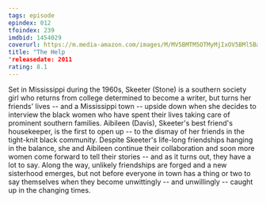 ```yaml
---
tags: episode
epindex: 012
tfoindex: 239
imdbid: 1454029
coverurl: https://m.media-amazon.com/images/M/MV5BMTM5OTMyMjIxOV5BMl5BanBnXkFtZTcwNzU4MjIwNQ@@._V1_SY300_CR0,0,202,300_.jpg
title: "The Help
"releasedate: 2011
rating: 8.1
---
```


Set in Mississippi during the 1960s, Skeeter (Stone) is a southern society girl who returns from college determined to become a writer, but turns her friends' lives -- and a Mississippi town -- upside down when she decides to interview the black women who have spent their lives taking care of prominent southern families. Aibileen (Davis), Skeeter's best friend's housekeeper, is the first to open up -- to the dismay of her friends in the tight-knit black community. Despite Skeeter's life-long friendships hanging in the balance, she and Aibileen continue their collaboration and soon more women come forward to tell their stories -- and as it turns out, they have a lot to say. Along the way, unlikely friendships are forged and a new sisterhood emerges, but not before everyone in town has a thing or two to say themselves when they become unwittingly -- and unwillingly -- caught up in the changing times.